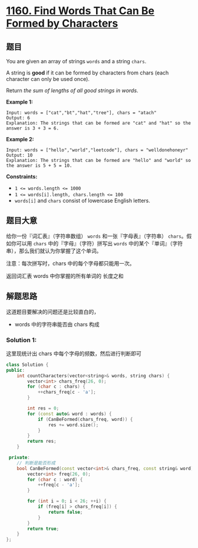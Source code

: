 # [1160. Find Words That Can Be Formed by Characters](https://leetcode.com/problems/find-words-that-can-be-formed-by-characters/)

## 题目

You are given an array of strings `words` and a string `chars`.

A string is **good** if it can be formed by characters from chars (each character can only be used once).

Return *the sum of lengths of all good strings in words*.

 

**Example 1:**

```
Input: words = ["cat","bt","hat","tree"], chars = "atach"
Output: 6
Explanation: The strings that can be formed are "cat" and "hat" so the answer is 3 + 3 = 6.
```

**Example 2:**

```
Input: words = ["hello","world","leetcode"], chars = "welldonehoneyr"
Output: 10
Explanation: The strings that can be formed are "hello" and "world" so the answer is 5 + 5 = 10.
```

 

**Constraints:**

- `1 <= words.length <= 1000`
- `1 <= words[i].length, chars.length <= 100`
- `words[i]` and `chars` consist of lowercase English letters.

## 题目大意

给你一份『词汇表』（字符串数组） `words` 和一张『字母表』（字符串） `chars`。假如你可以用 `chars` 中的『字母』（字符）拼写出 `words` 中的某个『单词』（字符串），那么我们就认为你掌握了这个单词。

注意：每次拼写时，chars 中的每个字母都只能用一次。

返回词汇表 words 中你掌握的所有单词的 长度之和

## 解题思路

这道题目要解决的问题还是比较直白的，

- words 中的字符串能否由 chars 构成

### Solution 1:

这里现统计出 chars 中每个字母的频数，然后进行判断即可

````c++
class Solution {
public:
    int countCharacters(vector<string>& words, string chars) {
        vector<int> chars_freq(26, 0);
        for (char c : chars) {
            ++chars_freq[c - 'a'];
        }

        int res = 0;
        for (const auto& word : words) {
            if (CanBeFormed(chars_freq, word)) {
                res += word.size();
            }
        }
        return res;
    }

 private:
    // 判断是能否形成
    bool CanBeFormed(const vector<int>& chars_freq, const string& word) {
        vector<int> freq(26, 0);
        for (char c : word) {
            ++freq[c - 'a'];
        }

        for (int i = 0; i < 26; ++i) {
            if (freq[i] > chars_freq[i]) {
                return false;
            }
        }
        return true;
    }
};
````



